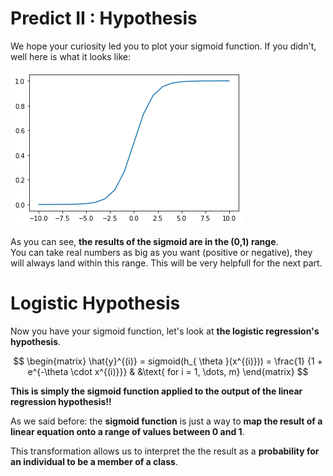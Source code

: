 # Predict II : Hypothesis 

We hope your curiosity led you to plot your sigmoid function. If you didn't, well here is what it looks like:

<img src="../../day00/assets/sigmoid.png"/>  

As you can see, **the results of the sigmoid are in the (0,1) range**.  
You can take real numbers as big as you want (positive or negative), they will always land within this range. This will be very helpfull for the next part.

# Logistic Hypothesis

Now you have your sigmoid function, let's look at **the logistic regression's hypothesis**.

$$
\begin{matrix}
\hat{y}^{(i)} = sigmoid(h_{ \theta }(x^{(i)})) = \frac{1} {1 + e^{-\theta \cdot x^{(i)}}} & &\text{ for i = 1, \dots, m}    
\end{matrix}
$$

**This is simply the sigmoid function applied to the output of the linear regression hypothesis!!**  

As we said before: the **sigmoid function** is just a way to **map the result of a linear equation onto a range of values between 0 and 1**.  

This transformation allows us to interpret the the result as a **probability for an individual to be a member of a class**.

